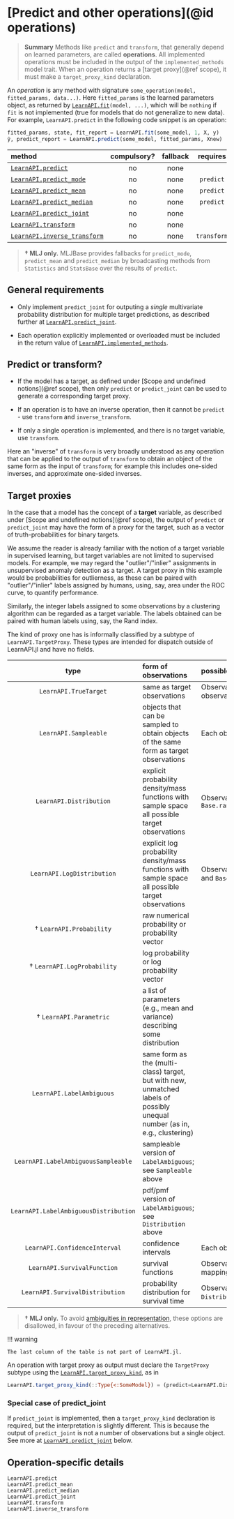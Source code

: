 # [Predict and other operations](@id operations)

> **Summary** Methods like `predict` and `transform`, that generally depend on learned
> parameters, are called **operations**. All implemented operations must be included in
> the output of the `implemented_methods` model trait. When an operation returns a [target
> proxy](@ref scope), it must make a `target_proxy_kind` declaration.

An *operation* is any method with signature `some_operation(model, fitted_params,
data...)`. Here `fitted_params` is the learned parameters object, as returned by
[`LearnAPI.fit`](@ref)`(model, ...)`, which will be `nothing` if `fit` is not implemented
(true for models that do not generalize to new data). For example, `LearnAPI.predict` in
the following code snippet is an operation:

```julia
fitted_params, state, fit_report = LearnAPI.fit(some_model, 1, X, y)
ŷ, predict_report = LearnAPI.predict(some_model, fitted_params, Xnew)
```

| method                             | compulsory? | fallback | requires    |
|:-----------------------------------|:-----------:|:--------:|:-----------:|
[`LearnAPI.predict`](@ref)           | no          | none     |             |
[`LearnAPI.predict_mode`](@ref)      | no          | none     | `predict`   |
[`LearnAPI.predict_mean`](@ref)      | no          | none     | `predict`   |
[`LearnAPI.predict_median`](@ref)    | no          | none     | `predict`   |
[`LearnAPI.predict_joint`](@ref)     | no          | none     |             |
[`LearnAPI.transform`](@ref)         | no          | none     |             |
[`LearnAPI.inverse_transform`](@ref) | no          | none     | `transform` |

> **† MLJ only.** MLJBase provides fallbacks for `predict_mode`, `predict_mean` and
> `predict_median` by broadcasting methods from `Statistics` and `StatsBase` over the
> results of `predict`.

## General requirements

- Only implement `predict_joint` for outputing a *single* multivariate probability
  distribution for multiple target predictions, as described further at
  [`LearnAPI.predict_joint`](@ref).

- Each operation explicitly implemented or overloaded must be included in the return value
  of [`LearnAPI.implemented_methods`](@ref).

## Predict or transform?

- If the model has a target, as defined under [Scope and undefined notions](@ref scope), then
  only `predict` or `predict_joint` can be used to generate a corresponding target proxy.

- If an operation is to have an inverse operation, then it cannot be `predict` - use
  `transform` and `inverse_transform`.

- If only a single operation is implemented, and there is no target variable, use `transform`. 

Here an "inverse" of `transform` is very broadly understood as any operation that can be
applied to the output of `transform` to obtain an object of the same form as the input of
`transform`; for example this includes one-sided inverses, and approximate one-sided
inverses. 


## Target proxies

In the case that a model has the concept of a **target** variable, as described under
[Scope and undefined notions](@ref scope), the output of `predict` or `predict_joint` may
have the form of a proxy for the target, such as a vector of truth-probabilities for
binary targets.

We assume the reader is already familiar with the notion of a target variable in
supervised learning, but target variables are not limited to supervised models. For
example, we may regard the "outlier"/"inlier" assignments in unsupervised anomaly
detection as a target. A target proxy in this example would be probabilities for
outlierness, as these can be paired with "outlier"/"inlier" labels assigned by humans,
using, say, area under the ROC curve, to quantify performance.

Similarly, the integer labels assigned to some observations by a clustering algorithm can
be regarded as a target variable. The labels obtained can be paired with human labels
using, say, the Rand index. 

The kind of proxy one has is informally classified by a subtype of
`LearnAPI.TargetProxy`. These types are intended for dispatch outside of LearnAPI.jl and
have no fields.

|          type                   | form of observations | possible requirement in some external API |
|:-------------------------------:|:---------------------|:------------------------------------------|
| `LearnAPI.TrueTarget`              | same as target observations | Observations have same type as target observations. |
| `LearnAPI.Sampleable`           | objects that can be sampled to obtain objects of the same form as target observations | Each observation implements `Base.rand`. |
| `LearnAPI.Distribution`         | explicit probability density/mass functions with sample space all possible target observations | Observations implement `Distributions.pdf` and `Base.rand` |
| `LearnAPI.LogDistribution`      | explicit log probability density/mass functions with sample space all possible target observations | Observations implement `Distributions.logpdf` and `Base.rand` |
|  † `LearnAPI.Probability`       | raw numerical probability or probability vector | |
|  † `LearnAPI.LogProbability`    | log probability or log probability vector | |
|  † `LearnAPI.Parametric`        | a list of parameters (e.g., mean and variance) describing some distribution |
| `LearnAPI.LabelAmbiguous`            | same form as the (multi-class) target, but with new, unmatched labels of possibly unequal number (as in, e.g., clustering)| 
| `LearnAPI.LabelAmbiguousSampleable`  | sampleable version of `LabelAmbiguous`; see `Sampleable` above  |
| `LearnAPI.LabelAmbiguousDistribution`| pdf/pmf version of `LabelAmbiguous`; see `Distribution`  above  |
| `LearnAPI.ConfidenceInterval`   | confidence intervals |  Each observation `isa Tuple{Real,Real}`.
| `LearnAPI.SurvivalFunction`     | survival functions | Observations are single-argument functions mapping `Real` to `Real`.
| `LearnAPI.SurvivalDistribution` | probability distribution for survival time | Observations have type `Distributions.ContinuousUnivariateDistribution`.

> **† MLJ only.** To avoid [ambiguities in
> representation](https://github.com/alan-turing-institute/MLJ.jl/blob/dev/paper/paper.md#a-unified-approach-to-probabilistic-predictions-and-their-evaluation),
> these options are disallowed, in favour of the preceding alternatives.

!!! warning

	The last column of the table is not part of LearnAPI.jl.

An operation with target proxy as output must declare the `TargetProxy` subtype using the
[`LearnAPI.target_proxy_kind`](@ref), as in

```julia
LearnAPI.target_proxy_kind(::Type{<:SomeModel}) = (predict=LearnAPI.Distribution,)
```

### Special case of predict_joint

If `predict_joint` is implemented, then a `target_proxy_kind` declaration is required, but
the interpretation is slightly different. This is because the output of `predict_joint` is
not a number of observations but a single object. See more at [`LearnAPI.predict_joint`](@ref) below.


## Operation-specific details

```@docs
LearnAPI.predict
LearnAPI.predict_mean
LearnAPI.predict_median
LearnAPI.predict_joint
LearnAPI.transform
LearnAPI.inverse_transform
```
